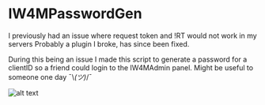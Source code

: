 ﻿# IW4MPasswordGen

I previously had an issue where request token and !RT would not work in my servers
Probably a plugin I broke, has since been fixed.

During this being an issue I made this script to generate a password for a clientID so a friend could login to the IW4MAdmin panel.
Might be useful to someone one day ¯\\_(ツ)_/¯

![alt text](https://tproc.net/wp-content/uploads/2024/07/image_2024-07-20_192840815.png)
